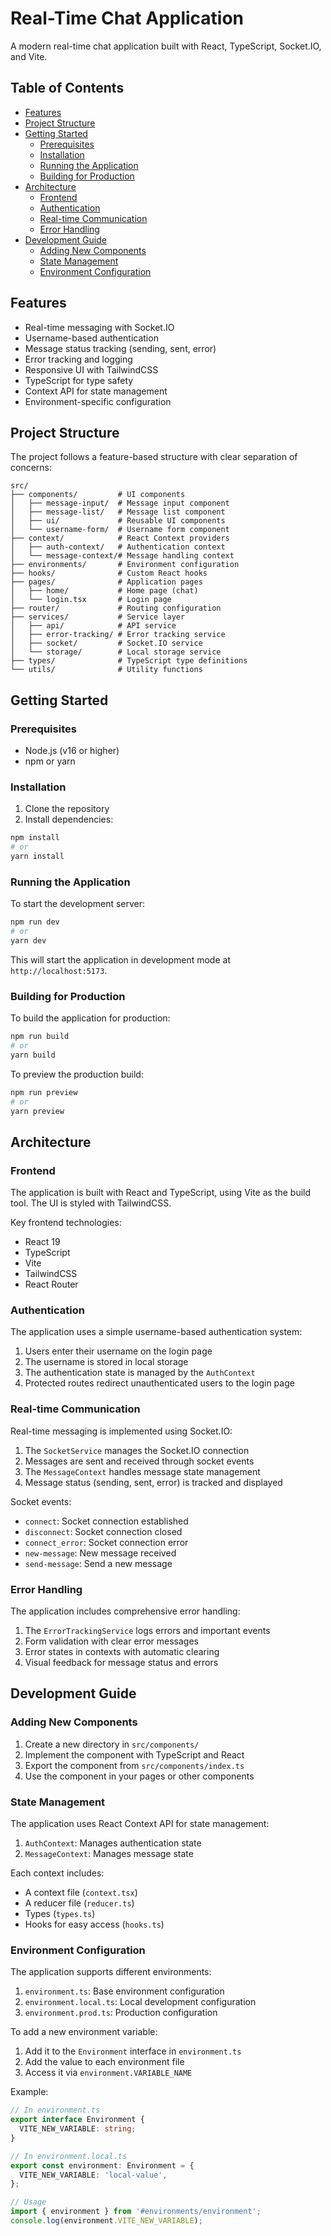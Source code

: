 # Real-Time Chat Application

A modern real-time chat application built with React, TypeScript, Socket.IO, and Vite.

## Table of Contents

- [Features](#features)
- [Project Structure](#project-structure)
- [Getting Started](#getting-started)
  - [Prerequisites](#prerequisites)
  - [Installation](#installation)
  - [Running the Application](#running-the-application)
  - [Building for Production](#building-for-production)
- [Architecture](#architecture)
  - [Frontend](#frontend)
  - [Authentication](#authentication)
  - [Real-time Communication](#real-time-communication)
  - [Error Handling](#error-handling)
- [Development Guide](#development-guide)
  - [Adding New Components](#adding-new-components)
  - [State Management](#state-management)
  - [Environment Configuration](#environment-configuration)

## Features

- Real-time messaging with Socket.IO
- Username-based authentication
- Message status tracking (sending, sent, error)
- Error tracking and logging
- Responsive UI with TailwindCSS
- TypeScript for type safety
- Context API for state management
- Environment-specific configuration

## Project Structure

The project follows a feature-based structure with clear separation of concerns:

```
src/
├── components/         # UI components
│   ├── message-input/  # Message input component
│   ├── message-list/   # Message list component
│   ├── ui/             # Reusable UI components
│   └── username-form/  # Username form component
├── context/            # React Context providers
│   ├── auth-context/   # Authentication context
│   └── message-context/# Message handling context
├── environments/       # Environment configuration
├── hooks/              # Custom React hooks
├── pages/              # Application pages
│   ├── home/           # Home page (chat)
│   └── login.tsx       # Login page
├── router/             # Routing configuration
├── services/           # Service layer
│   ├── api/            # API service
│   ├── error-tracking/ # Error tracking service
│   ├── socket/         # Socket.IO service
│   └── storage/        # Local storage service
├── types/              # TypeScript type definitions
└── utils/              # Utility functions
```

## Getting Started

### Prerequisites

- Node.js (v16 or higher)
- npm or yarn

### Installation

1. Clone the repository
2. Install dependencies:

```bash
npm install
# or
yarn install
```

### Running the Application

To start the development server:

```bash
npm run dev
# or
yarn dev
```

This will start the application in development mode at `http://localhost:5173`.

### Building for Production

To build the application for production:

```bash
npm run build
# or
yarn build
```

To preview the production build:

```bash
npm run preview
# or
yarn preview
```

## Architecture

### Frontend

The application is built with React and TypeScript, using Vite as the build tool. The UI is styled with TailwindCSS.

Key frontend technologies:
- React 19
- TypeScript
- Vite
- TailwindCSS
- React Router

### Authentication

The application uses a simple username-based authentication system:

1. Users enter their username on the login page
2. The username is stored in local storage
3. The authentication state is managed by the `AuthContext`
4. Protected routes redirect unauthenticated users to the login page

### Real-time Communication

Real-time messaging is implemented using Socket.IO:

1. The `SocketService` manages the Socket.IO connection
2. Messages are sent and received through socket events
3. The `MessageContext` handles message state management
4. Message status (sending, sent, error) is tracked and displayed

Socket events:
- `connect`: Socket connection established
- `disconnect`: Socket connection closed
- `connect_error`: Socket connection error
- `new-message`: New message received
- `send-message`: Send a new message

### Error Handling

The application includes comprehensive error handling:

1. The `ErrorTrackingService` logs errors and important events
2. Form validation with clear error messages
3. Error states in contexts with automatic clearing
4. Visual feedback for message status and errors

## Development Guide

### Adding New Components

1. Create a new directory in `src/components/`
2. Implement the component with TypeScript and React
3. Export the component from `src/components/index.ts`
4. Use the component in your pages or other components

### State Management

The application uses React Context API for state management:

1. `AuthContext`: Manages authentication state
2. `MessageContext`: Manages message state

Each context includes:
- A context file (`context.tsx`)
- A reducer file (`reducer.ts`)
- Types (`types.ts`)
- Hooks for easy access (`hooks.ts`)

### Environment Configuration

The application supports different environments:

1. `environment.ts`: Base environment configuration
2. `environment.local.ts`: Local development configuration
3. `environment.prod.ts`: Production configuration

To add a new environment variable:
1. Add it to the `Environment` interface in `environment.ts`
2. Add the value to each environment file
3. Access it via `environment.VARIABLE_NAME`

Example:
```typescript
// In environment.ts
export interface Environment {
  VITE_NEW_VARIABLE: string;
}

// In environment.local.ts
export const environment: Environment = {
  VITE_NEW_VARIABLE: 'local-value',
};

// Usage
import { environment } from '#environments/environment';
console.log(environment.VITE_NEW_VARIABLE);
